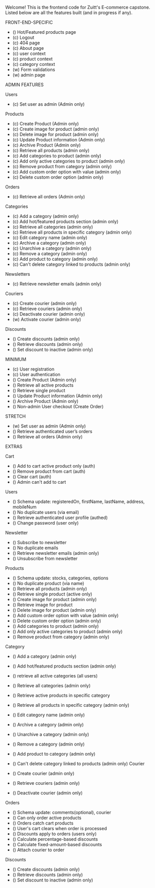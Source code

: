 Welcome! This is the frontend code for Zuitt's E-commerce capstone. Listed below are all the features built (and in progress if any).

FRONT-END-SPECIFIC

- () Hot/Featured products page
- (c) Logout
- (c) 404 page
- (c) About page
- (c) user context
- (c) product context
- (c) category context
- (w) Form validations
- (w) admin page

ADMIN FEATURES

Users

- (c) Set user as admin (Admin only)

Products

- (c) Create Product (Admin only)
- (c) Create image for product (admin only)
- (c) Delete image for product (admin only)
- (c) Update Product information (Admin only)
- (c) Archive Product (Admin only)
- (c) Retrieve all products (admin only)
- (c) Add categories to product (admin only)
- (c) Add only active categories to product (admin only)
- (c) Remove product from category (admin only)
- (c) Add custom order option with value (admin only)
- (c) Delete custom order option (admin only)

Orders

- (c) Retrieve all orders (Admin only)

Categories

- (c) Add a category (admin only)
- (c) Add hot/featured products section (admin only)
- (c) Retrieve all categories (admin only)
- (c) Retrieve all products in specific category (admin only)
- (c) Edit category name (admin only)
- (c) Archive a category (admin only)
- (c) Unarchive a category (admin only)
- (c) Remove a category (admin only)
- (c) Add product to category (admin only)
- (c) Can't delete category linked to products (admin only)

Newsletters

- (c) Retrieve newsletter emails (admin only)

Couriers

- (c) Create courier (admin only)
- (c) Retrieve couriers (admin only)
- (c) Deactivate courier (admin only)
- (w) Activate courier (admin only)

Discounts

- () Create discounts (admin only)
- () Retrieve discounts (admin only)
- () Set discount to inactive (admin only)

MINIMUM

- (c) User registration
- (c) User authentication
- () Create Product (Admin only)
- () Retrieve all active products
- () Retrieve single product
- () Update Product information (Admin only)
- () Archive Product (Admin only)
- () Non-admin User checkout (Create Order)

STRETCH

- (w) Set user as admin (Admin only)
- () Retrieve authenticated user’s orders
- () Retrieve all orders (Admin only)

EXTRAS

Cart

- () Add to cart active product only (auth)
- () Remove product from cart (auth)
- () Clear cart (auth)
- () Admin can't add to cart

Users

- () Schema update: registeredOn, firstName, lastName, address, mobileNum
- () No duplicate users (via email)
- () Retrieve authenticated user profile (authed)
- () Change password (user only)

Newsletter

- () Subscribe to newsletter
- () No duplicate emails
- () Retrieve newsletter emails (admin only)
- () Unsubscribe from newsletter

Products

- () Schema update: stocks, categories, options
- () No duplicate product (via name)
- () Retrieve all products (admin only)
- () Retrieve single product (active only)
- () Create image for product (admin only)
- () Retrieve image for product
- () Delete image for product (admin only)
- () Add custom order option with value (admin only)
- () Delete custom order option (admin only)
- () Add categories to product (admin only)
- () Add only active categories to product (admin only)
- () Remove product from category (admin only)

Category

- () Add a category (admin only)
- () Add hot/featured products section (admin only)
- () retrieve all active categories (all users)
- () Retrieve all categories (admin only)
- () Retrieve active products in specific category
- () Retrieve all products in specific category (admin only)
- () Edit category name (admin only)
- () Archive a category (admin only)
- () Unarchive a category (admin only)
- () Remove a category (admin only)
- () Add product to category (admin only)
- () Can't delete category linked to products (admin only)
  Courier

- () Create courier (admin only)
- () Retrieve couriers (admin only)
- () Deactivate courier (admin only)

Orders

- () Schema update: comments(optional), courier
- () Can only order active products
- () Orders catch cart products
- () User's cart clears when order is processed
- () Discounts apply to orders (users only)
- () Calculate percentage-based discounts
- () Calculate fixed-amount-based discounts
- () Attach courier to order

Discounts

- () Create discounts (admin only)
- () Retrieve discounts (admin only)
- () Set discount to inactive (admin only)
